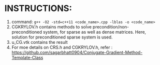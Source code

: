 # INSTRUCTIONS:

1. 	command: ```g++ -O2 -std=c++11 <code_name>.cpp -lblas -o <code_name>```
2.  CGKRYLOV.h contains methods to solve precondition/non-preconditioned system, for sparse as well as dense matrices. Here, solution for preconditioned sparse system is used.
3.  u_CG.vtk contains the result
4. 	For moe details on CRS.h and CGKRYLOV.h, refer : https://github.com/sagarbhatt0904/Conjugate-Gradient-Method-Template-Class
